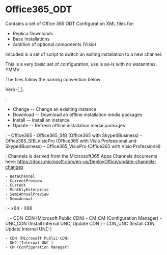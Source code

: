 # Office365_ODT

Contains a set of Office 365 ODT Configuration XML files for:
  - Replica Downloads
  - Base Installations
  - Addition of optional components (Visio)

Inlcuded is a set of script to switch an exiting installation to a new channel.

This is a very basic set of configuration, use is as-is with no warannties. YMMV

The files follow the naming convention below

Verb-<Product>_<Channel>_<Architecture>[<InstallMediaSource>_<UpdateMediaSource>].<Extension>

<Verb>:
  - Change -- Change an exisiting instance
  - Download -- Download an offline installation media packages
  - Install -- Install an instance
  - Update -- Refresh offline installation medai packages

<Product>:
	- Office365
	- Office365_SfB   (Office365 with Skype4Business)
	- Office365_SfB_VisioPro (Office365 with Visio Professional and Skype4Business)
	- Office365_VisioPro (Office365 with Visio Professional)

<Channel>:
	Channels is derived from the Micrrosoft365 Apps Channels documents here: https://docs.microsoft.com/en-us/DeployOffice/update-channels-changes

	- BetaChannel
	- CurrentPreview
	- Current
	- MonthlyEnterprise
	- SemiAnnualPreview
	- SemiAnnual

<Architecture>:
	- x64
	- X86

<InstallMediaSource>_<UpdateMediaSource>:
	- CDN_CDN (Microsoft Public CDN)
	- CM_CM (Configuration Manager)
	- UNC_CDN (Install Internal UNC, Update CDN )
	- CDN_UNC (Install CDN, Update Internal UNC  )

	- CDN (Microsoft Public CDN)
	- UNC (Internal UNC )
	- CM (Configuration Manager)
